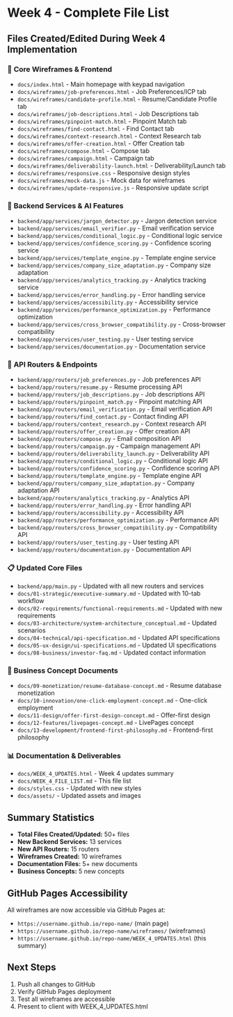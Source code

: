 # Week 4 - Complete File List

## Files Created/Edited During Week 4 Implementation

### 🎯 **Core Wireframes & Frontend**
- `docs/index.html` - Main homepage with keypad navigation
- `docs/wireframes/job-preferences.html` - Job Preferences/ICP tab
- `docs/wireframes/candidate-profile.html` - Resume/Candidate Profile tab
- `docs/wireframes/job-descriptions.html` - Job Descriptions tab
- `docs/wireframes/pinpoint-match.html` - Pinpoint Match tab
- `docs/wireframes/find-contact.html` - Find Contact tab
- `docs/wireframes/context-research.html` - Context Research tab
- `docs/wireframes/offer-creation.html` - Offer Creation tab
- `docs/wireframes/compose.html` - Compose tab
- `docs/wireframes/campaign.html` - Campaign tab
- `docs/wireframes/deliverability-launch.html` - Deliverability/Launch tab
- `docs/wireframes/responsive.css` - Responsive design styles
- `docs/wireframes/mock-data.js` - Mock data for wireframes
- `docs/wireframes/update-responsive.js` - Responsive update script

### 🤖 **Backend Services & AI Features**
- `backend/app/services/jargon_detector.py` - Jargon detection service
- `backend/app/services/email_verifier.py` - Email verification service
- `backend/app/services/conditional_logic.py` - Conditional logic service
- `backend/app/services/confidence_scoring.py` - Confidence scoring service
- `backend/app/services/template_engine.py` - Template engine service
- `backend/app/services/company_size_adaptation.py` - Company size adaptation
- `backend/app/services/analytics_tracking.py` - Analytics tracking service
- `backend/app/services/error_handling.py` - Error handling service
- `backend/app/services/accessibility.py` - Accessibility service
- `backend/app/services/performance_optimization.py` - Performance optimization
- `backend/app/services/cross_browser_compatibility.py` - Cross-browser compatibility
- `backend/app/services/user_testing.py` - User testing service
- `backend/app/services/documentation.py` - Documentation service

### 🔌 **API Routers & Endpoints**
- `backend/app/routers/job_preferences.py` - Job preferences API
- `backend/app/routers/resume.py` - Resume processing API
- `backend/app/routers/job_descriptions.py` - Job descriptions API
- `backend/app/routers/pinpoint_match.py` - Pinpoint matching API
- `backend/app/routers/email_verification.py` - Email verification API
- `backend/app/routers/find_contact.py` - Contact finding API
- `backend/app/routers/context_research.py` - Context research API
- `backend/app/routers/offer_creation.py` - Offer creation API
- `backend/app/routers/compose.py` - Email composition API
- `backend/app/routers/campaign.py` - Campaign management API
- `backend/app/routers/deliverability_launch.py` - Deliverability API
- `backend/app/routers/conditional_logic.py` - Conditional logic API
- `backend/app/routers/confidence_scoring.py` - Confidence scoring API
- `backend/app/routers/template_engine.py` - Template engine API
- `backend/app/routers/company_size_adaptation.py` - Company adaptation API
- `backend/app/routers/analytics_tracking.py` - Analytics API
- `backend/app/routers/error_handling.py` - Error handling API
- `backend/app/routers/accessibility.py` - Accessibility API
- `backend/app/routers/performance_optimization.py` - Performance API
- `backend/app/routers/cross_browser_compatibility.py` - Compatibility API
- `backend/app/routers/user_testing.py` - User testing API
- `backend/app/routers/documentation.py` - Documentation API

### 📋 **Updated Core Files**
- `backend/app/main.py` - Updated with all new routers and services
- `docs/01-strategic/executive-summary.md` - Updated with 10-tab workflow
- `docs/02-requirements/functional-requirements.md` - Updated with new requirements
- `docs/03-architecture/system-architecture_conceptual.md` - Updated scenarios
- `docs/04-technical/api-specification.md` - Updated API specifications
- `docs/05-ux-design/ui-specifications.md` - Updated UI specifications
- `docs/08-business/investor-faq.md` - Updated contact information

### 💼 **Business Concept Documents**
- `docs/09-monetization/resume-database-concept.md` - Resume database monetization
- `docs/10-innovation/one-click-employment-concept.md` - One-click employment
- `docs/11-design/offer-first-design-concept.md` - Offer-first design
- `docs/12-features/livepages-concept.md` - LivePages concept
- `docs/13-development/frontend-first-philosophy.md` - Frontend-first philosophy

### 📊 **Documentation & Deliverables**
- `docs/WEEK_4_UPDATES.html` - Week 4 updates summary
- `docs/WEEK_4_FILE_LIST.md` - This file list
- `docs/styles.css` - Updated with new styles
- `docs/assets/` - Updated assets and images

## Summary Statistics
- **Total Files Created/Updated:** 50+ files
- **New Backend Services:** 13 services
- **New API Routers:** 15 routers
- **Wireframes Created:** 10 wireframes
- **Documentation Files:** 5+ new documents
- **Business Concepts:** 5 new concepts

## GitHub Pages Accessibility
All wireframes are now accessible via GitHub Pages at:
- `https://username.github.io/repo-name/` (main page)
- `https://username.github.io/repo-name/wireframes/` (wireframes)
- `https://username.github.io/repo-name/WEEK_4_UPDATES.html` (this summary)

## Next Steps
1. Push all changes to GitHub
2. Verify GitHub Pages deployment
3. Test all wireframes are accessible
4. Present to client with WEEK_4_UPDATES.html
